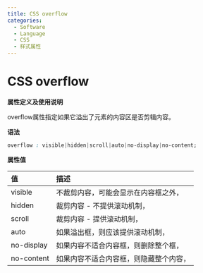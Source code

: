 ```yaml
---
title: CSS overflow
categories:
  - Software
  - Language
  - CSS
  - 样式属性
---
```

# CSS overflow

**属性定义及使用说明**

overflow属性指定如果它溢出了元素的内容区是否剪辑内容。

**语法**

```css
overflow : visible|hidden|scroll|auto|no-display|no-content;
```

**属性值**

| 值         | 描述                                   |
| :--------- | :------------------------------------- |
| visible    | 不裁剪内容，可能会显示在内容框之外，   |
| hidden     | 裁剪内容 - 不提供滚动机制，            |
| scroll     | 裁剪内容 - 提供滚动机制，              |
| auto       | 如果溢出框，则应该提供滚动机制，       |
| no-display | 如果内容不适合内容框，则删除整个框，   |
| no-content | 如果内容不适合内容框，则隐藏整个内容， |